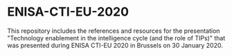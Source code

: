 # ENISA-CTI-EU-2020
This repository includes the references and resources for the presentation "Technology enablement in the intelligence cycle (and the role of TIPs)" that was presented during ENISA CTI-EU 2020 in Brussels on 30 January 2020.
